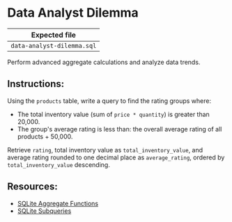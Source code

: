 # Data Analyst Dilemma

| Expected file |
| ------------- |
| `data-analyst-dilemma.sql` |

Perform advanced aggregate calculations and analyze data trends.

## Instructions:

Using the `products` table, write a query to find the rating groups where:

- The total inventory value (sum of `price * quantity`) is greater than 20,000.
- The group's average rating is less than: the overall average rating of all products + 50,000.

Retrieve `rating`, total inventory value as `total_inventory_value`, and average rating rounded to one decimal place as `average_rating`, ordered by `total_inventory_value` descending.

## Resources:

- [SQLite Aggregate Functions](https://www.sqlite.org/lang_aggfunc.html)
- [SQLite Subqueries](https://www.sqlitetutorial.net/sqlite-subquery/)

